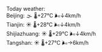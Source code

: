 Today weather:  
Beijing: 🌫  🌡️+27°C 🌬️↓4km/h  
Tianjin: ☀️   🌡️+28°C 🌬️↓4km/h  
Shijiazhuang: ☀️   🌡️+29°C 🌬️↓4km/h  
Tangshan: ☀️   🌡️+27°C 🌬️→6km/h  
